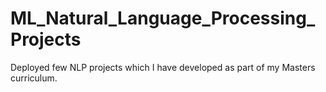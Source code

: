 # ML_Natural_Language_Processing_Projects
Deployed few NLP projects which I have developed as part of my Masters curriculum. 
